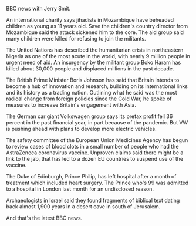 BBC news with Jerry Smit.

An international charity says jihadists in Mozambique have beheaded children as young as 11 years old. Save the children's country director from Mozambique said the attack sickened him to the core. The aid group said many children were killed for refusing to join the militants.

The United Nations has described the humanitarian crisis in northeastern Nigeria as one of the most acute in the world, with nearly 9 million people in urgent need of aid. An insurgency by the militant group Boko Haram has killed about 30,000 people and displaced millions in the past decade.

The British Prime Minister Boris Johnson has said that Britain intends to become a hub of innovation and research, building on its international links and its history as a trading nation. Outlining what he said was the most radical change from foreign policies since the Cold War, he spoke of measures to increase Britain's engagement with Asia.

The German car giant Volkswagen group says its pretax profit fell 36 percent in the past financial year, in part because of the pandemic. But VW is pushing ahead with plans to develop more electric vehicles.

The safety committee of the European Union Medicines Agency has begun to review cases of blood clots in a small number of people who had the AstraZeneca coronavirus vaccine. Unproven claims said there might be a link to the jab, that has led to a dozen EU countries to suspend use of the vaccine.

The Duke of Edinburgh, Prince Philip, has left hospital after a month of treatment which included heart surgery. The Prince who's 99 was admitted to a hospital in London last month for an undisclosed reason.

Archaeologists in Israel said they found fragments of biblical text dating back almost 1,900 years in a desert cave in south of Jerusalem.

And that's the latest BBC news.
